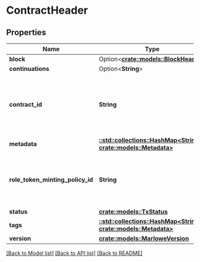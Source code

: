 # ContractHeader

## Properties

Name | Type | Description | Notes
------------ | ------------- | ------------- | -------------
**block** | Option<[**crate::models::BlockHeader**](BlockHeader.md)> |  | [optional]
**continuations** | Option<**String**> |  | [optional]
**contract_id** | **String** | A reference to a transaction output with a transaction ID and index. | 
**metadata** | [**::std::collections::HashMap<String, crate::models::Metadata>**](Metadata.md) |  | 
**role_token_minting_policy_id** | **String** | The hex-encoded minting policy ID for a native Cardano token | 
**status** | [**crate::models::TxStatus**](TxStatus.md) |  | 
**tags** | [**::std::collections::HashMap<String, crate::models::Metadata>**](Metadata.md) |  | 
**version** | [**crate::models::MarloweVersion**](MarloweVersion.md) |  | 

[[Back to Model list]](../README.md#documentation-for-models) [[Back to API list]](../README.md#documentation-for-api-endpoints) [[Back to README]](../README.md)


